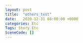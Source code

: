 ```yaml
---
layout: post
title:  "others_test"
date:   2020-12-31 08:00:00 +0000
categories: Etc
Tags: Story Etc
SceneCode: []
---
```

